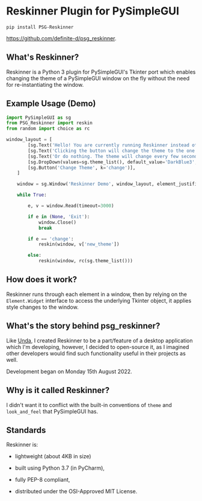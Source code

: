 # Reskinner Plugin for PySimpleGUI

````text
pip install PSG-Reskinner
````

https://github.com/definite-d/psg_reskinner.

## What's Reskinner?
Reskinner is a Python 3 plugin for PySimpleGUI's Tkinter port which enables changing the theme of a PySimpleGUI window on the fly without the need for re-instantiating the window.

## Example Usage (Demo)

```python
import PySimpleGUI as sg
from PSG_Reskinner import reskin
from random import choice as rc

window_layout = [
        [sg.Text('Hello! You are currently running Reskinner instead of importing it.')],
        [sg.Text('Clicking the button will change the theme to the one specified.')],
        [sg.Text('Or do nothing. The theme will change every few seconds')],
        [sg.DropDown(values=sg.theme_list(), default_value='DarkBlue3', k='new_theme')],
        [sg.Button('Change Theme', k='change')],
    ]

    window = sg.Window('Reskinner Demo', window_layout, element_justification='center')

    while True:

        e, v = window.Read(timeout=3000)

        if e in (None, 'Exit'):
            window.Close()
            break

        if e == 'change':
            reskin(window, v['new_theme'])

        else:
            reskin(window, rc(sg.theme_list()))
```

## How does it work?

Reskinner runs through each element in a window, then by relying on the `Element.Widget` interface to access the underlying Tkinter object, it applies style changes to the window.

## What's the story behind psg_reskinner?
Like [Unda](https://github.com/definite-d/unda), I created Reskinner to be a part/feature of a desktop application which I'm developing, however, I decided to open-source it, as I imagined other developers would find such functionality useful in their projects as well.

Development began on Monday 15th August 2022.

## Why is it called Reskinner?
I didn't want it to conflict with the built-in conventions of `theme` and `look_and_feel` that PySimpleGUI has.

## Standards
Reskinner is:

 * lightweight (about 4KB in size)

 * built using Python 3.7 (in PyCharm),

 * fully PEP-8 compliant,

 * distributed under the OSI-Approved MIT License.
